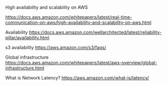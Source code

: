 High availability and scalability on AWS

https://docs.aws.amazon.com/whitepapers/latest/real-time-communication-on-aws/high-availability-and-scalability-on-aws.html

Availability
https://docs.aws.amazon.com/wellarchitected/latest/reliability-pillar/availability.html

s3 availability
https://aws.amazon.com/s3/faqs/

Global infrastructure
https://docs.aws.amazon.com/whitepapers/latest/aws-overview/global-infrastructure.html

What is Network Latency?
https://aws.amazon.com/what-is/latency/
